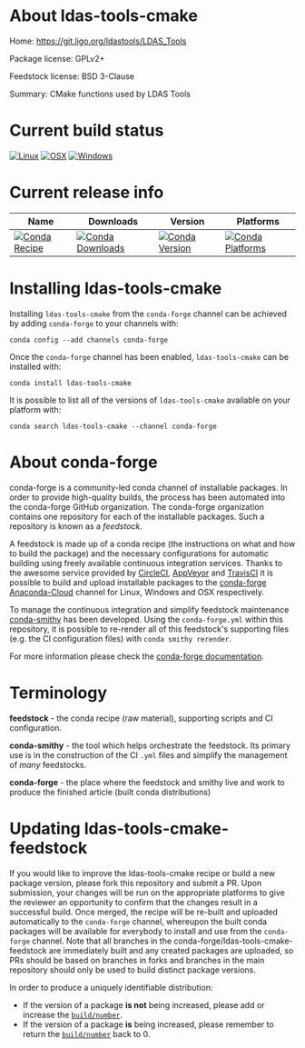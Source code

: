 About ldas-tools-cmake
======================

Home: https://git.ligo.org/ldastools/LDAS_Tools

Package license: GPLv2+

Feedstock license: BSD 3-Clause

Summary: CMake functions used by LDAS Tools



Current build status
====================

[![Linux](https://img.shields.io/circleci/project/github/conda-forge/ldas-tools-cmake-feedstock/master.svg?label=Linux)](https://circleci.com/gh/conda-forge/ldas-tools-cmake-feedstock)
[![OSX](https://img.shields.io/travis/conda-forge/ldas-tools-cmake-feedstock/master.svg?label=macOS)](https://travis-ci.org/conda-forge/ldas-tools-cmake-feedstock)
[![Windows](https://img.shields.io/appveyor/ci/conda-forge/ldas-tools-cmake-feedstock/master.svg?label=Windows)](https://ci.appveyor.com/project/conda-forge/ldas-tools-cmake-feedstock/branch/master)

Current release info
====================

| Name | Downloads | Version | Platforms |
| --- | --- | --- | --- |
| [![Conda Recipe](https://img.shields.io/badge/recipe-ldas--tools--cmake-green.svg)](https://anaconda.org/conda-forge/ldas-tools-cmake) | [![Conda Downloads](https://img.shields.io/conda/dn/conda-forge/ldas-tools-cmake.svg)](https://anaconda.org/conda-forge/ldas-tools-cmake) | [![Conda Version](https://img.shields.io/conda/vn/conda-forge/ldas-tools-cmake.svg)](https://anaconda.org/conda-forge/ldas-tools-cmake) | [![Conda Platforms](https://img.shields.io/conda/pn/conda-forge/ldas-tools-cmake.svg)](https://anaconda.org/conda-forge/ldas-tools-cmake) |

Installing ldas-tools-cmake
===========================

Installing `ldas-tools-cmake` from the `conda-forge` channel can be achieved by adding `conda-forge` to your channels with:

```
conda config --add channels conda-forge
```

Once the `conda-forge` channel has been enabled, `ldas-tools-cmake` can be installed with:

```
conda install ldas-tools-cmake
```

It is possible to list all of the versions of `ldas-tools-cmake` available on your platform with:

```
conda search ldas-tools-cmake --channel conda-forge
```


About conda-forge
=================

conda-forge is a community-led conda channel of installable packages.
In order to provide high-quality builds, the process has been automated into the
conda-forge GitHub organization. The conda-forge organization contains one repository
for each of the installable packages. Such a repository is known as a *feedstock*.

A feedstock is made up of a conda recipe (the instructions on what and how to build
the package) and the necessary configurations for automatic building using freely
available continuous integration services. Thanks to the awesome service provided by
[CircleCI](https://circleci.com/), [AppVeyor](https://www.appveyor.com/)
and [TravisCI](https://travis-ci.org/) it is possible to build and upload installable
packages to the [conda-forge](https://anaconda.org/conda-forge)
[Anaconda-Cloud](https://anaconda.org/) channel for Linux, Windows and OSX respectively.

To manage the continuous integration and simplify feedstock maintenance
[conda-smithy](https://github.com/conda-forge/conda-smithy) has been developed.
Using the ``conda-forge.yml`` within this repository, it is possible to re-render all of
this feedstock's supporting files (e.g. the CI configuration files) with ``conda smithy rerender``.

For more information please check the [conda-forge documentation](https://conda-forge.org/docs/).

Terminology
===========

**feedstock** - the conda recipe (raw material), supporting scripts and CI configuration.

**conda-smithy** - the tool which helps orchestrate the feedstock.
                   Its primary use is in the construction of the CI ``.yml`` files
                   and simplify the management of *many* feedstocks.

**conda-forge** - the place where the feedstock and smithy live and work to
                  produce the finished article (built conda distributions)


Updating ldas-tools-cmake-feedstock
===================================

If you would like to improve the ldas-tools-cmake recipe or build a new
package version, please fork this repository and submit a PR. Upon submission,
your changes will be run on the appropriate platforms to give the reviewer an
opportunity to confirm that the changes result in a successful build. Once
merged, the recipe will be re-built and uploaded automatically to the
`conda-forge` channel, whereupon the built conda packages will be available for
everybody to install and use from the `conda-forge` channel.
Note that all branches in the conda-forge/ldas-tools-cmake-feedstock are
immediately built and any created packages are uploaded, so PRs should be based
on branches in forks and branches in the main repository should only be used to
build distinct package versions.

In order to produce a uniquely identifiable distribution:
 * If the version of a package **is not** being increased, please add or increase
   the [``build/number``](https://conda.io/docs/user-guide/tasks/build-packages/define-metadata.html#build-number-and-string).
 * If the version of a package **is** being increased, please remember to return
   the [``build/number``](https://conda.io/docs/user-guide/tasks/build-packages/define-metadata.html#build-number-and-string)
   back to 0.
